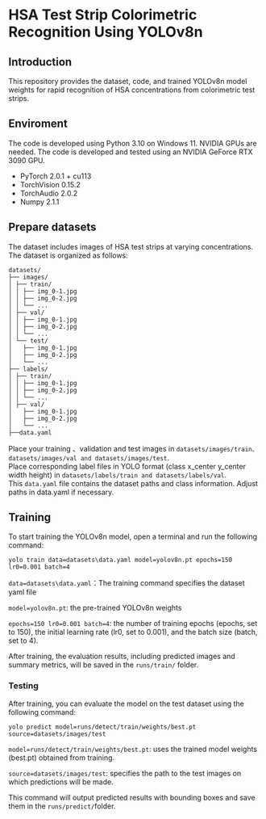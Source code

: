 # HSA Test Strip Colorimetric Recognition Using YOLOv8n

## Introduction
This repository provides the dataset, code, and trained YOLOv8n model weights for rapid recognition of HSA concentrations from colorimetric test strips.

## Enviroment
The code is developed using Python 3.10 on Windows 11. NVIDIA GPUs are needed. The code is developed and tested using an NVIDIA GeForce RTX 3090 GPU.
- PyTorch 2.0.1 + cu113
- TorchVision 0.15.2
- TorchAudio 2.0.2
- Numpy 2.1.1

## Prepare datasets
The dataset includes images of HSA test strips at varying concentrations.<br> 
The dataset is organized as follows:<br> 
```
datasets/
├── images/
│ ├── train/
│ │ ├── img_0-1.jpg
│ │ ├── img_0-2.jpg
│ │ └── ...
│ ├── val/
│ │ ├── img_0-1.jpg
│ │ ├── img_0-2.jpg
│ │ └── ...
│ └── test/
│   ├── img_0-1.jpg
│   ├── img_0-2.jpg
│   └── ...  
├── labels/
│ ├── train/
│ │ ├── img_0-1.jpg
│ │ ├── img_0-2.jpg
│ │ └── ...
│ ├── val/
│   ├── img_0-1.jpg
│   ├── img_0-2.jpg
│   └── ...
├──data.yaml
```
Place your training 、validation and test images in `datasets/images/train、 datasets/images/val and datasets/images/test`.<br>
Place corresponding label files in YOLO format (class x_center y_center width height) in `datasets/labels/train and datasets/labels/val`.<br>
This `data.yaml` file contains the dataset paths and class information. Adjust paths in data.yaml if necessary.

## Training
To start training the YOLOv8n model, open a terminal and run the following command:<br> 
```
yolo train data=datasets\data.yaml model=yolov8n.pt epochs=150 lr0=0.001 batch=4
```
`data=datasets\data.yaml`：The training command specifies the dataset yaml file <br> 

`model=yolov8n.pt`: the pre-trained YOLOv8n weights 

`epochs=150 lr0=0.001 batch=4`: the number of training epochs (epochs, set to 150), the initial learning rate (lr0, set to 0.001), and the batch size (batch, set to 4).<br> 

After training, the evaluation results, including predicted images and summary metrics, will be saved in the `runs/train/` folder.

### Testing
After training, you can evaluate the model on the test dataset using the following command:<br> 
```
yolo predict model=runs/detect/train/weights/best.pt source=datasets/images/test
```
`model=runs/detect/train/weights/best.pt`: uses the trained model weights (best.pt) obtained from training.<br>

`source=datasets/images/test`: specifies the path to the test images on which predictions will be made.<br>

This command will output predicted results with bounding boxes and save them in the `runs/predict/`folder.<br>
